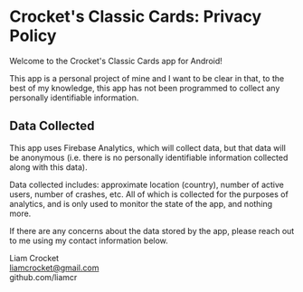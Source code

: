 # Crocket's Classic Cards: Privacy Policy

Welcome to the Crocket's Classic Cards app for Android!

This app is a personal project of mine and I want to be clear in that, to
the best of my knowledge, this app has not been programmed to collect any
personally identifiable information.

## Data Collected

This app uses Firebase Analytics, which will collect data, but that data
will be anonymous (i.e. there is no personally identifiable information
collected along with this data).

Data collected includes: approximate location (country), number of active
users, number of crashes, etc. All of which is collected for the purposes of analytics, and is only used to monitor the state of the app, and nothing more.

If there are any concerns about the data stored by the app, please reach out to me using my contact information below.

Liam Crocket  
liamcrocket@gmail.com  
github.com/liamcr
